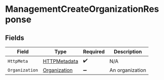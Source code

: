 # ManagementCreateOrganizationResponse


## Fields

| Field                                                   | Type                                                    | Required                                                | Description                                             |
| ------------------------------------------------------- | ------------------------------------------------------- | ------------------------------------------------------- | ------------------------------------------------------- |
| `HttpMeta`                                              | [HTTPMetadata](../../Models/Components/HTTPMetadata.md) | :heavy_check_mark:                                      | N/A                                                     |
| `Organization`                                          | [Organization](../../Models/Components/Organization.md) | :heavy_minus_sign:                                      | An organization                                         |